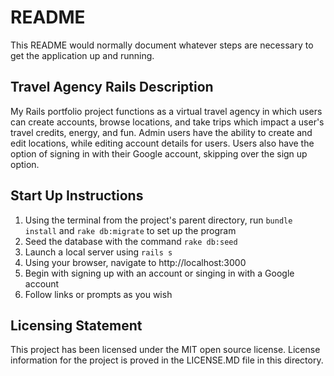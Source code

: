 # README

This README would normally document whatever steps are necessary to get the
application up and running.

## Travel Agency Rails Description
My Rails portfolio project functions as a virtual travel agency in which users can create accounts, browse locations, and take trips which impact a user's travel credits, energy, and fun. Admin users have the ability to create and edit locations, while editing account details for users. Users also have the option of signing in with their Google account, skipping over the sign up option.

## Start Up Instructions
1. Using the terminal from the project's parent directory, run `bundle install` and `rake db:migrate` to set up the program
2. Seed the database with the command `rake db:seed`
3. Launch a local server using `rails s`
4. Using your browser, navigate to http://localhost:3000
5. Begin with signing up with an account or singing in with a Google account
6. Follow links or prompts as you wish

## Licensing Statement
This project has been licensed under the MIT open source license. License information for the project is proved in the LICENSE.MD file in this directory.
